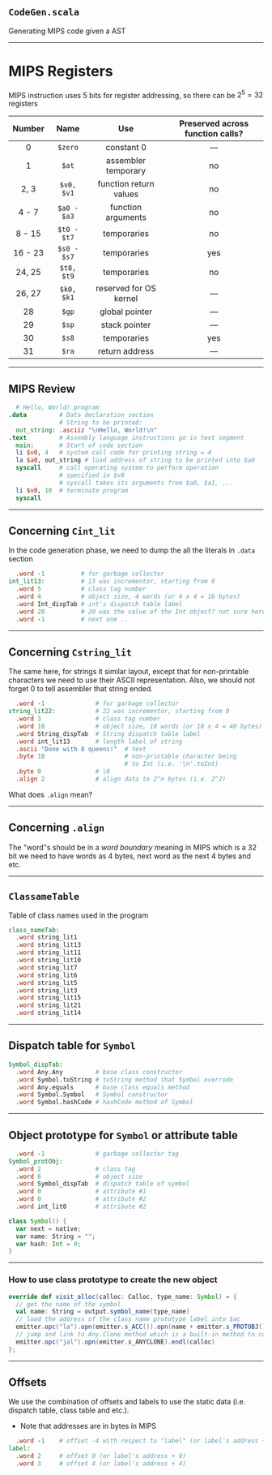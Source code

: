 ## `CodeGen.scala`

Generating MIPS code given a AST

---
# MIPS Registers

MIPS instruction uses 5 bits for register addressing, so there can be $2^5 = 32$ registers

| **Number** | **Name** | **Use** | **Preserved across function calls?** |
|:----------:|:--------:|:-------:|:------------------------------------:|
| 0          | `$zero`  | constant 0 | —                                    |
| 1          | `$at`    | assembler temporary | no                                   |
| 2, 3       | `$v0, $v1` | function return values | no                                   |
| 4 - 7      | `$a0 - $a3` | function arguments | no                                   |
| 8 - 15     | `$t0 - $t7` | temporaries | no                                   |
| 16 - 23    | `$s0 - $s7` | temporaries | yes                                  |
| 24, 25     | `$t8, $t9` | temporaries | no                                   |
| 26, 27     | `$k0, $k1` | reserved for OS kernel | —                                    |
| 28         | `$gp`    | global pointer| —                                    |
| 29         | `$sp`    | stack pointer | —                                    |
| 30         | `$s8`    | temporaries | yes                                  |
| 31         | `$ra`    | return address | —                                    |


---
## MIPS Review

```MIPS
  # Hello, World! program
.data         # Data declaration section
              # String to be printed:
  out_string: .asciiz "\nHello, World!\n"
.text         # Assembly language instructions go in text segment
  main:       # Start of code section
  li $v0, 4   # system call code for printing string = 4
  la $a0, out_string # load address of string to be printed into $a0
  syscall     # call operating system to perform operation
              # specified in $v0
              # syscall takes its arguments from $a0, $a1, ...
  li $v0, 10  # terminate program
  syscall
```

---

## Concerning `Cint_lit`

In the code generation phase, we need to dump the all the literals in `.data` section

```MIPS
  .word -1          # for garbage collector
int_lit13:          # 13 was incrementor, starting from 0
  .word 5           # class tag number
  .word 4           # object size, 4 words (or 4 x 4 = 16 bytes)
  .word Int_dispTab # int's dispatch table label
  .word 20          # 20 was the value of the Int object? not sure here
  .word -1          # next one ..
```

---

## Concerning `Cstring_lit`

The same here, for strings it similar layout, except that for non-printable characters
we need to use their ASCII representation. Also, we should not forget 0 to tell assembler that string ended.


```MIPS
  .word -1              # for garbage collector
string_lit22:           # 22 was incrementor, starting from 0
  .word 3               # class tag number
  .word 10              # object size, 10 words (or 10 x 4 = 40 bytes)
  .word String_dispTab  # String dispatch table label
  .word int_lit13       # length label of string
  .ascii "Done with 8 queens!"  # text
  .byte 10                      # non-printable character being
                                # to Int (i.e. '\n'.toInt)
  .byte 0               # \0
  .align 2              # align data to 2^n bytes (i.e. 2^2)
```

What does `.align` mean?

---

## Concerning `.align`

The "word"s should be in a *word boundary* meaning in MIPS which is a 32 bit we need to have words as 4 bytes, next word as the next 4 bytes and etc.

---

## `ClassameTable`

Table of class names used in the program

```MIPS
class_nameTab:
  .word string_lit1
  .word string_lit13
  .word string_lit11
  .word string_lit10
  .word string_lit7
  .word string_lit6
  .word string_lit5
  .word string_lit3
  .word string_lit15
  .word string_lit21
  .word string_lit14
```

---

## Dispatch table for `Symbol`

```MIPS
Symbol_dispTab:
  .word Any.Any         # base class constructor
  .word Symbol.toString # toString method that Symbol overrode
  .word Any.equals      # base class equals method
  .word Symbol.Symbol   # Symbol constructor
  .word Symbol.hashCode # hashCode method of Symbol
```

---

## Object prototype for `Symbol` or attribute table

```MIPS
  .word -1              # garbage collector tag
Symbol_protObj:
  .word 2               # class tag
  .word 6               # object size
  .word Symbol_dispTab  # dispatch table of symbol
  .word 0               # attribute #1
  .word 0               # attribute #2
  .word int_lit0        # attribute #2
```

```scala
class Symbol() {
  var next = native;
  var name: String = ""; 
  var hash: Int = 0;
}
```

---

### How to use class prototype to create the new object

```scala
override def visit_alloc(calloc: Calloc, type_name: Symbol) = {
  // get the name of the symbol
  val name: String = output.symbol_name(type_name)
  // load the address of the class name prototype label into $ac
  emitter.opc("la").opn(emitter.s_ACC()).opn(name + emitter.s_PROTOBJ()).endl(calloc)
  // jump and link to Any.Clone method which is a built-in method to cool runtime
  emitter.opc("jal").opn(emitter.s_ANYCLONE).endl(calloc)
};
```
--- 

## Offsets

We use the combination of offsets and labels to use the static data (i.e. dispatch table, class table and etc.).

- Note that addresses are in bytes in MIPS

```MIPS
  .word -1    # offset -4 with respect to "label" (or label's address + (-4))
label:
  .word 2     # offset 0 (or label's address + 0)
  .word 3     # offset 4 (or label's address + 4)
```
